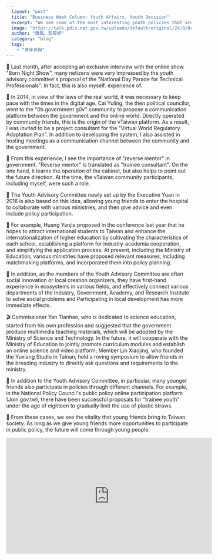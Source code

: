 ```yaml
---
  layout: "post"
  title: "Business Week Column: Youth Affairs, Youth Decision"
  excerpt: "We see some of the most interesting youth policies that are often proposed by youth."
  image: "https://talk.pdis.nat.gov.tw/uploads/default/original/2X/8/8c93c73985bb046cacd5393bf09f8b2bd85aa78d.jpeg"
  author: "唐鳳、彭筱婷"
  category: "blog"
  tags: 
    - "青年參與"
---
```



 👷 Last month, after accepting an exclusive interview with the online show &quot;Born Night Show&quot;, many netizens were very impressed by the youth advisory committee&#39;s proposal of the &quot;National Day Parade for Technical Professionals&quot;. In fact, this is also myself. experience of. 

 🎨 In 2014, in view of the laws of the real world, it was necessary to keep pace with the times in the digital age. Cai Yuling, the then political councilor, went to the &quot;0h government g0v&quot; community to propose a communication platform between the government and the online world. Directly operated by community friends, this is the origin of the vTaiwan platform. As a result, I was invited to be a project consultant for the &quot;Virtual World Regulatory Adaptation Plan&quot;. In addition to developing the system, I also assisted in hosting meetings as a communication channel between the community and the government. 

 🚸 From this experience, I see the importance of &quot;reverse mentor&quot; in government. &quot;Reverse mentor&quot; is translated as &quot;trainee consultant&quot;. On the one hand, it learns the operation of the cabinet, but also helps to point out the future direction. At the time, the vTaiwan community participants, including myself, were such a role. 

 🙋 The Youth Advisory Committee newly set up by the Executive Yuan in 2016 is also based on this idea, allowing young friends to enter the hospital to collaborate with various ministries, and then give advice and even include policy participation. 

 🏫 For example, Huang Yanjia proposed in the conference last year that he hopes to attract international students to Taiwan and enhance the internationalization of higher education by cultivating the characteristics of each school, establishing a platform for industry-academia cooperation, and simplifying the application process. At present, including the Ministry of Education, various ministries have proposed relevant measures, including matchmaking platforms, and incorporated them into policy planning. 

 🌱 In addition, as the members of the Youth Advisory Committee are often social innovation or local creation organizers, they have first-hand experience in ecosystems in various fields, and effectively connect various departments of the Industry, Government, Academy, and Research Institute to solve social problems and Participating in local development has more immediate effects. 

 🎬 Commissioner Yan Tianhao, who is dedicated to science education, started from his own profession and suggested that the government produce multimedia teaching materials, which will be adopted by the Ministry of Science and Technology. In the future, it will cooperate with the Ministry of Education to jointly promote curriculum modules and establish an online science and video platform; Member Lin Xiaojing, who founded the Yuxiang Studio in Tainan, held a roving symposium to allow friends in the breeding industry to directly ask questions and requirements to the ministry. 

 🥤 In addition to the Youth Advisory Committee, in particular, many younger friends also participate in policies through different channels. For example, in the National Policy Council&#39;s public policy online participation platform (Join.gov.tw), there have been successful proposals for &quot;trainee youth&quot; under the age of eighteen to gradually limit the use of plastic straws. 

 🌼 From these cases, we see the vitality that young friends bring to Taiwan society. As long as we give young friends more opportunities to participate in public policy, the future will come through young people. 

<iframe width="560" height="315" src="https://www.youtube.com/embed/a-4S5MHx5J0" frameborder="0" allowfullscreen></iframe> 
